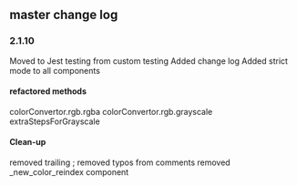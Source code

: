 ## master change log

### 2.1.10
Moved to Jest testing from custom testing
Added change log
Added strict mode to all components

#### refactored methods
colorConvertor.rgb.rgba
colorConvertor.rgb.grayscale
extraStepsForGrayscale

#### Clean-up
removed trailing ;
removed typos from comments
removed _new_color_reindex component